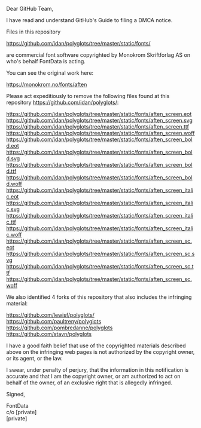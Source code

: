 Dear GitHub Team,     
     
I have read and understand GitHub's Guide to filing a DMCA notice.     
     
Files in this repository     
     
https://github.com/idan/polyglots/tree/master/static/fonts/     
     
are commercial font software copyrighted by Monokrom Skriftforlag AS on who's behalf FontData is acting.     
     
You can see the original work here:     
     
https://monokrom.no/fonts/aften     
     
Please act expeditiously to remove the following files found at this repository https://github.com/idan/polyglots/:     
     
https://github.com/idan/polyglots/tree/master/static/fonts/aften_screen.eot     
https://github.com/idan/polyglots/tree/master/static/fonts/aften_screen.svg     
https://github.com/idan/polyglots/tree/master/static/fonts/aften_screen.ttf     
https://github.com/idan/polyglots/tree/master/static/fonts/aften_screen.woff     
https://github.com/idan/polyglots/tree/master/static/fonts/aften_screen_bold.eot     
https://github.com/idan/polyglots/tree/master/static/fonts/aften_screen_bold.svg     
https://github.com/idan/polyglots/tree/master/static/fonts/aften_screen_bold.ttf     
https://github.com/idan/polyglots/tree/master/static/fonts/aften_screen_bold.woff     
https://github.com/idan/polyglots/tree/master/static/fonts/aften_screen_italic.eot     
https://github.com/idan/polyglots/tree/master/static/fonts/aften_screen_italic.svg     
https://github.com/idan/polyglots/tree/master/static/fonts/aften_screen_italic.ttf     
https://github.com/idan/polyglots/tree/master/static/fonts/aften_screen_italic.woff     
https://github.com/idan/polyglots/tree/master/static/fonts/aften_screen_sc.eot     
https://github.com/idan/polyglots/tree/master/static/fonts/aften_screen_sc.svg     
https://github.com/idan/polyglots/tree/master/static/fonts/aften_screen_sc.ttf     
https://github.com/idan/polyglots/tree/master/static/fonts/aften_screen_sc.woff     
     
We also identified 4 forks of this repository that also includes the infringing material:     
     
https://github.com/lewisf/polyglots/     
https://github.com/paultreny/polyglots     
https://github.com/pombredanne/polyglots     
https://github.com/stavn/polyglots     
     
I have a good faith belief that use of the copyrighted materials described above on the infringing web pages is not authorized by the copyright owner, or its agent, or the law.     
     
I swear, under penalty of perjury, that the information in this notification is accurate and that I am the copyright owner, or am authorized to act on behalf of the owner, of an exclusive right that is allegedly infringed.     
     
Signed,     
     
FontData     
c/o [private]  
[private]  
     
     
